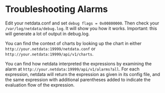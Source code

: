 # Troubleshooting Alarms

Edit your netdata.conf and set `debug flags = 0x00800000`. Then check your `/var/log/netdata/debug.log`. It will show you how it works. Important: this will generate a lot of output in debug.log.

You can find the context of charts by looking up the chart in either `http://your.netdata:19999/netdata.conf` or `http://your.netdata:19999/api/v1/charts`.

You can find how netdata interpreted the expressions by examining the alarm at `http://your.netdata:19999/api/v1/alarms?all`. For each expression, netdata will return the expression as given in its config file, and the same expression with additional parentheses added to indicate the evaluation flow of the expression. 
